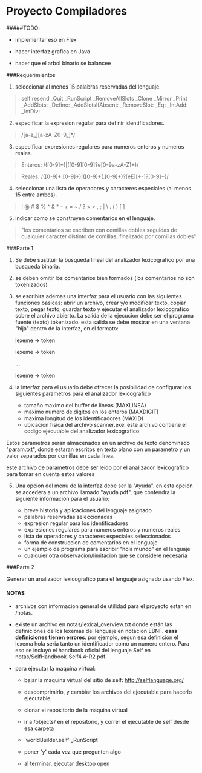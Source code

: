 Proyecto Compiladores
=====================

#####TODO:

* implementar eso en Flex

* hacer interfaz grafica en Java

* hacer que el arbol binario se balancee

###Requerimientos

1. seleccionar al menos 15 palabras reservadas del lenguaje.

  > self resend _Quit _RunScript _RemoveAllSlots _Clone _Mirror
  > _Print _AddSlots: _Define: _AddSlotsIfAbsent: _RemoveSlot:
  > _Eq: _IntAdd: _IntDiv:
 
2. especificar la expresion regular para definir identificadores.

  > /[a-z_][a-zA-Z0-9_]*/
 
3. especificar expresiones regulares para numeros enteros y numeros reales.

  > Enteros: /([0-9]+)|([0-9][0-9]?e[0-9a-zA-Z]+)/

  > Reales: /([0-9]+\.[0-9]+)|([0-9]+(\.[0-9]+)?[eE][+-]?[0-9]+)/
 
4. seleccionar una lista de operadores y caracteres especiales (al menos 15
entre ambos).

  >  ! @ # $ % ^ & * - + = ~ / ? < > , ; | \ . ( ) [ ] 

5. indicar como se construyen comentarios en el lenguaje.

  > "los comentarios se escriben con comillas dobles seguidas de cualquier
  > caracter distinto de comillas, finalizado por comillas dobles"


###Parte 1

1. Se debe sustituir la busqueda lineal del analizador lexicografico por una
busqueda binaria.

2. se deben omitir los comentarios bien formados (los comentarios no son
tokenizados)

3. se escribira ademas una interfaz para el usuario con las siguientes
funciones basicas: abrir un archivo, crear y/o modificar texto, copiar texto,
pegar texto, guardar texto y ejecutar el analizador lexicografico sobre el
archivo abierto. La salida de la ejecucion debe ser el programa fuente (texto)
tokenizado. esta salida se debe mostrar en una ventana "hija" dentro de la
interfaz, en el formato:

    lexeme -> token

    lexeme -> token

    ...

    lexeme -> token

4. la interfaz para el usuario debe ofrecer la posibilidad de configurar los
siguientes parametros para el analizador lexicografico
	- tamaño maximo del buffer de lineas (MAXLINEA)
    - maximo numero de digitos en los enteros (MAXDIGIT)
    - maxima longitud de los identificadores (MAXID)
    - ubicacion fisica del archivo scanner.exe. este archivo contiene el
    codigo ejecutable del analizador lexicografico

Estos parametros seran almacenados en un archivo de texto denominado
"param.txt", donde estaran escritos en texto plano con un parametro y un valor
separados por comillas en cada linea.

este archivo de parametros debe ser leido por el analizador lexicografico para
tomar en cuenta estos valores

5. Una opcion del menu de la interfaz debe ser la "Ayuda". en esta opcion se
accedera a un archivo llamado "ayuda.pdf", que contendra la siguiente
información para el usuario:

    * breve historia y aplicaciones del lenguaje asignado
    * palabras reservadas seleccionadas
    * expresion regular para los identificadores
    * expresiones regulares para numeros enteros y numeros reales
    * lista de operadores y caracteres especiales seleccionados
    * forma de construccion de comentarios en el lenguaje
    * un ejemplo de programa para escribir "hola mundo" en el lenguaje
    * cualquier otra observacion/limitacion que se considere necesaria


###Parte 2

Generar un analizador lexicografico para el lenguaje asignado usando Flex.


#### NOTAS

* archivos con informacion general de utilidad para el proyecto estan en
  /notas.

* existe un archivo en notas/lexical_overview.txt donde están las definiciones
  de los lexemas del lenguaje en notacion EBNF. **esas definiciones tienen
  errores**. por ejemplo, segun esa definición el lexema hola seria tanto un
  identificador como un numero entero. Para eso se incluyó el handbook oficial
  del lenguaje Self en notas/SelfHandbook-Self4.4-R2.pdf.

* para ejecutar la maquina virtual:

    * bajar la maquina virtual del sitio de self: http://selflanguage.org/

    * descomprimirlo, y cambiar los archivos del ejecutable para hacerlo
      ejecutable.

    * clonar el repositorio de la maquina virtual

    * ir a /objects/ en el repositorio, y correr el ejecutable de self desde
      esa carpeta

    * 'worldBuilder.self' _RunScript

    * poner 'y' cada vez que pregunten algo

    * al terminar, ejecutar desktop open
